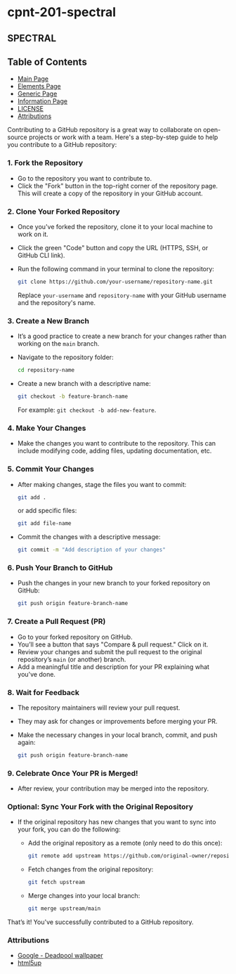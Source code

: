 # cpnt-201-spectral

## SPECTRAL

## Table of Contents

- [Main Page](index.html)
- [Elements Page](elements.html)
- [Generic Page](generic.html)
- [Information Page](README.txt)
- [LICENSE](LICENSE.txt)
- [Attributions](#attributions)

Contributing to a GitHub repository is a great way to collaborate on open-source projects or work with a team. Here's a step-by-step guide to help you contribute to a GitHub repository:

### 1. **Fork the Repository**

- Go to the repository you want to contribute to.
- Click the "Fork" button in the top-right corner of the repository page. This will create a copy of the repository in your GitHub account.

### 2. **Clone Your Forked Repository**

- Once you've forked the repository, clone it to your local machine to work on it.
- Click the green "Code" button and copy the URL (HTTPS, SSH, or GitHub CLI link).
- Run the following command in your terminal to clone the repository:

     ```bash
     git clone https://github.com/your-username/repository-name.git
     ```

     Replace `your-username` and `repository-name` with your GitHub username and the repository's name.

### 3. **Create a New Branch**

- It’s a good practice to create a new branch for your changes rather than working on the `main` branch.
- Navigate to the repository folder:

     ```bash
     cd repository-name
     ```

- Create a new branch with a descriptive name:

     ```bash
     git checkout -b feature-branch-name
     ```

     For example: `git checkout -b add-new-feature`.

### 4. **Make Your Changes**

- Make the changes you want to contribute to the repository. This can include modifying code, adding files, updating documentation, etc.

### 5. **Commit Your Changes**

- After making changes, stage the files you want to commit:

     ```bash
     git add .
     ```

     or add specific files:

     ```bash
     git add file-name
     ```

- Commit the changes with a descriptive message:

     ```bash
     git commit -m "Add description of your changes"
     ```

### 6. **Push Your Branch to GitHub**

- Push the changes in your new branch to your forked repository on GitHub:

     ```bash
     git push origin feature-branch-name
     ```

### 7. **Create a Pull Request (PR)**

- Go to your forked repository on GitHub.
- You’ll see a button that says "Compare & pull request." Click on it.
- Review your changes and submit the pull request to the original repository’s `main` (or another) branch.
- Add a meaningful title and description for your PR explaining what you've done.

### 8. **Wait for Feedback**

- The repository maintainers will review your pull request.
- They may ask for changes or improvements before merging your PR.
- Make the necessary changes in your local branch, commit, and push again:

     ```bash
     git push origin feature-branch-name
     ```

### 9. **Celebrate Once Your PR is Merged!**

- After review, your contribution may be merged into the repository.

### Optional: **Sync Your Fork with the Original Repository**

- If the original repository has new changes that you want to sync into your fork, you can do the following:
  - Add the original repository as a remote (only need to do this once):

       ```bash
       git remote add upstream https://github.com/original-owner/repository-name.git
       ```

  - Fetch changes from the original repository:

       ```bash
       git fetch upstream
       ```

  - Merge changes into your local branch:

       ```bash
       git merge upstream/main
       ```

That’s it! You've successfully contributed to a GitHub repository.

### Attributions

- [Google - Deadpool wallpaper](google.com)
- [html5up](https://html5up.net/)
